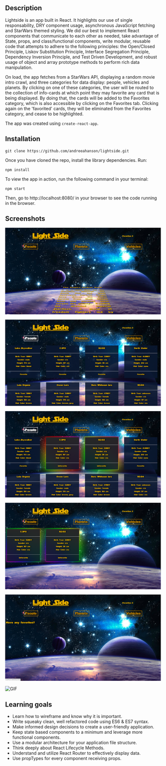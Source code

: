 ## Description

Lightside is an app built in React. It highlights our use of single responsability, DRY component usage, asynchronous JavaScript fetching and StarWars themed styling. We did our best to implement React components that communicate to each other as needed, take advantage of State, props, and class/functional components, write modular, reusable code that attempts to adhere to the following principles: the Open/Closed Principle, Liskov Substitution Principle, Interface Segregation Principle, Dependency Inversion Principle, and Test Driven Development, and robust usage of object and array prototype methods to perform rich data manipulation.

On load, the app fetches from a StarWars API, displaying a random movie intro crawl, and three categories for data display: people, vehicles and planets. By clicking on one of these categories, the user will be routed to the collection of info-cards at which point they may favorite any card that is being displayed. By doing that, the cards will be added to the Favorites category, which is also accessible by clicking on the Favorites tab. Clicking again on the 'favorited' cards, they will be eliminated from the Favorites category, and cease to be highlighted.

The app was created using `create-react-app`.


## Installation

```
git clone https://github.com/andreeahanson/lightside.git
```
Once you have cloned the repo, install the library dependencies. Run:

```
npm install
```
To view the app in action, run the following command in your terminal:

```
npm start
```
Then, go to http://localhost:8080/ in your browser to see the code running in the browser.


## Screenshots
![Crawll](https://github.com/andreeahanson/lightside/blob/master/src/images/Crawll.png)

![People](https://github.com/andreeahanson/lightside/blob/master/src/images/People.png)

![PeopleFav](https://github.com/andreeahanson/lightside/blob/master/src/images/People-with-favs.png)

![Favorites](https://github.com/andreeahanson/lightside/blob/master/src/images/Favorites-full.png)

![FavoritesEmpty](https://github.com/andreeahanson/lightside/blob/master/src/images/Favorites-empty.png)

![GIF](https://media.giphy.com/media/kZty7ldVvp8m4Sih2G/200w_d.gif)

## Learning goals

- Learn how to wireframe and know why it is important.
- Write squeaky clean, well refactored code using ES6 & ES7 syntax.
- Make informed design decisions to create a user-friendly application.
- Keep state based components to a minimum and leverage more functional components.
- Use a modular architecture for your application file structure.
- Think deeply about React Lifecycle Methods.
- Understand and utilize React Router to effectively display data.
- Use propTypes for every component receiving props.
